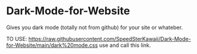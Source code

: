 # Dark-Mode-for-Website

Gives you dark mode (totally not from github) for your site or whateber.

TO USE: https://raw.githubusercontent.com/SpeedSterKawaii/Dark-Mode-for-Website/main/dark%20mode.css use and call this link.
